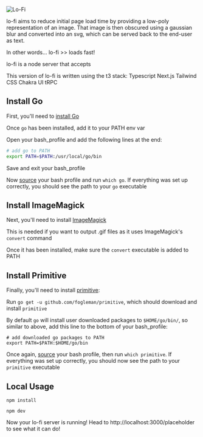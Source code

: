 ![Lo-Fi](https://i.imgur.com/boTI4vS.gif)

lo-fi aims to reduce initial page load time by providing a low-poly representation of an image.
That image is then obscured using a gaussian blur and converted into an svg, which can be served back to the end-user as text.

In other words... lo-fi >> loads fast!

lo-fi is a node server that accepts

This version of lo-fi is written using the t3 stack:
Typescript
Next.js
Tailwind CSS
Chakra UI
tRPC

## Install Go

First, you'll need to [install Go](https://golang.org/doc/install)

Once `go` has been installed, add it to your PATH env var

Open your bash_profile and add the following lines at the end:

```bash
# add go to PATH
export PATH=$PATH:/usr/local/go/bin
```

Save and exit your bash_profile

Now [source](https://superuser.com/questions/46139/what-does-source-do/46146#46146) your bash profile and run `which go`. If everything was set up correctly, you should see the path to your `go` executable

## Install ImageMagick

Next, you'll need to install [ImageMagick](https://imagemagick.org/script/download.php)

This is needed if you want to output .gif files as it uses ImageMagick's `convert` command

Once it has been installed, make sure the `convert` executable is added to PATH

## Install Primitive

Finally, you'll need to install [primitive](github.com/fogleman/primitive):

Run `go get -u github.com/fogleman/primitive`, which should download and install `primitive`

By default `go` will install user downloaded packages to `$HOME/go/bin/`, so similar to above, add this line to the bottom of your bash_profile:

```
# add downloaded go packages to PATH
export PATH=$PATH:$HOME/go/bin
```

Once again, [source](https://superuser.com/questions/46139/what-does-source-do/46146#46146) your bash profile, then run `which primitive`. If everything was set up correctly, you should now see the path to your `primitive` executable

## Local Usage

`npm install`

`npm dev`

Now your lo-fi server is running! Head to http://localhost:3000/placeholder to see what it can do!